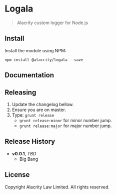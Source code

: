 # Logala

> Alacrity custom logger for Node.js

## Install

Install the module using NPM:

```
npm install @alacrity/logala --save
```

## Documentation


## Releasing

1. Update the changelog bellow.
1. Ensure you are on master.
1. Type: `grunt release`
    * `grunt release:minor` for minor number jump.
    * `grunt release:major` for major number jump.

## Release History

- **v0.0.1**, *TBD*
    - Big Bang

## License

Copyright Alacrity Law Limited. All rights reserved.
